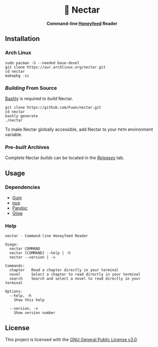 <h1 align="center">🍯 Nectar</h1>

<p align="center">
  <b>Command-line <a href="https://www.honeyfeed.fm/">Honeyfeed</a> Reader</b>
</p>

## Installation

### Arch Linux

```shell
sudo pacman -S --needed base-devel
git clone https://aur.archlinux.org/nectar.git
cd nectar
makepkg -si
```

### *Building* From Source

[Bashly](https://bashly.dannyb.co/) is required to *build* Nectar.

```shell
git clone https://github.com/Fuwn/nectar.git
cd nectar
bashly generate
./nectar
```

To make Nectar globally accessible, add Nectar to your `PATH` environment variable.

### Pre-*built* Archives

Complete Nectar *builds* can be located in the *[Releases](https://github.com/Fuwn/nectar/releases)* tab.

## Usage

### Dependencies

- [Gum](https://github.com/charmbracelet/gum/)
- [pup](https://github.com/ericchiang/pup)
- [Pandoc](https://pandoc.org/)
- [Glow](https://github.com/charmbracelet/glow)

### Help

```
nectar - Command-line Honeyfeed Reader

Usage:
  nectar COMMAND
  nectar [COMMAND] --help | -h
  nectar --version | -v

Commands:
  chapter   Read a chapter directly in your terminal
  novel     Select a chapter to read directly in your terminal
  search    Search and select a novel to read directly in your terminal

Options:
  --help, -h
    Show this help

  --version, -v
    Show version number

```

## License

This project is licensed with the [GNU General Public License v3.0](./LICENSE).
